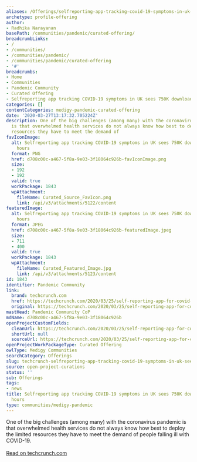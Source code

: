 ```yaml
---
aliases: /Offerings/selfreporting-app-tracking-covid-19-symptoms-in-uk-sees-750k-downloads-in-24-hours
archetype: profile-offering
author:
- Radhika Narayanan
basePath: /communities/pandemic/curated-offering/
breadcrumbLinks:
- /
- /communities/
- /communities/pandemic/
- /communities/pandemic/curated-offering
- '#'
breadcrumbs:
- Home
- Communities
- Pandemic Community
- Curated Offering
- Selfreporting app tracking COVID-19 symptoms in UK sees 750K downloads in 24 hours
categories: []
contentCategories: medigy-pandemic-curated-offering
date: '2020-03-27T13:17:32.705224Z'
description: One of the big challenges (among many) with the coronavirus pandemic
  is that overwhelmed health services do not always know how best to deploy the limited
  resources they have to meet the demand of
favIconImage:
  alt: Selfreporting app tracking COVID-19 symptoms in UK sees 750K downloads in 24
    hours
  format: PNG
  href: d708c00c-a467-5f8a-9e03-3f18064c926b-favIconImage.png
  size:
  - 192
  - 192
  valid: true
  workPackage: 1843
  wpAttachment:
    fileName: Curated_Source_FavIcon.png
    link: /api/v3/attachments/5122/content
featuredImage:
  alt: Selfreporting app tracking COVID-19 symptoms in UK sees 750K downloads in 24
    hours
  format: JPEG
  href: d708c00c-a467-5f8a-9e03-3f18064c926b-featuredImage.jpeg
  size:
  - 711
  - 400
  valid: true
  workPackage: 1843
  wpAttachment:
    fileName: Curated_Featured_Image.jpg
    link: /api/v3/attachments/5123/content
id: 1843
identifier: Pandemic Community
link:
  brand: techcrunch.com
  href: https://techcrunch.com/2020/03/25/self-reporting-app-for-covid-19-symptoms-for-uk-research-sees-650k-downloads-in-24-hours/
  original: https://techcrunch.com/2020/03/25/self-reporting-app-for-covid-19-symptoms-for-uk-research-sees-650k-downloads-in-24-hours/
mastHead: Pandemic Community CoP
mdName: d708c00c-a467-5f8a-9e03-3f18064c926b
openProjectCustomFields:
  cleanUrl: https://techcrunch.com/2020/03/25/self-reporting-app-for-covid-19-symptoms-for-uk-research-sees-650k-downloads-in-24-hours/
  shortUrl: null
  sourceUrl: https://techcrunch.com/2020/03/25/self-reporting-app-for-covid-19-symptoms-for-uk-research-sees-650k-downloads-in-24-hours/
openProjectWorkPackageType: Curated Offering
owlType: Medigy Communities
searchCategory: Offerings
slug: techcrunch-selfreporting-app-tracking-covid-19-symptoms-in-uk-sees-750k-downloads-in-24-hours
source: open-project-curations
status: ''
sub: Offerings
tags:
- news
title: Selfreporting app tracking COVID-19 symptoms in UK sees 750K downloads in 24
  hours
type: communities/medigy-pandemic
---
```


<p>One of the big challenges (among many) with the coronavirus pandemic is that overwhelmed health services do not always know how best to deploy the limited resources they have to meet the demand of people falling ill with COVID-19.&nbsp;<br><br><a href="https://techcrunch.com/2020/03/25/self-reporting-app-for-covid-19-symptoms-for-uk-research-sees-650k-downloads-in-24-hours/">Read on techcrunch.com</a></p>